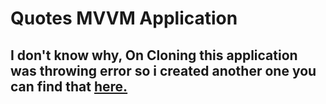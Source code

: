 # Quotes MVVM Application

## I don't know why, On Cloning this application was throwing error so i created another one you can find that [here.](https://github.com/ArjunGupta08/Quotes-MvvM)

